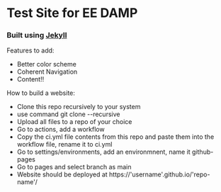 # Test Site for EE DAMP
### Built using [Jekyll](https://github.com/daattali/beautiful-jekyll) 
Features to add:
- Better color scheme
- Coherent Navigation
- Content!!

How to build a website:
- Clone this repo recursively to your system
- use command git clone --recursive <repo-link>
- Upload all files to a repo of your choice
- Go to actions, add a workflow
- Copy the ci.yml file contents from this repo and paste them into the workflow file, rename it to ci.yml
- Go to settings/environments, add an environmnent, name it github-pages
- Go to pages and select branch as main
- Website should be deployed at https://'username'.github.io/'repo-name'/
